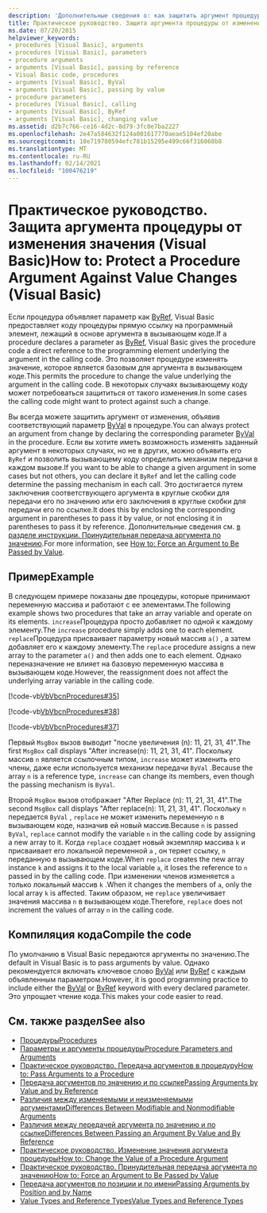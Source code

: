 ```yaml
---
description: 'Дополнительные сведения о: как защитить аргумент процедуры от изменения значения (Visual Basic)'
title: Практическое руководство. Защита аргумента процедуры от изменений значения
ms.date: 07/20/2015
helpviewer_keywords:
- procedures [Visual Basic], arguments
- procedures [Visual Basic], parameters
- procedure arguments
- arguments [Visual Basic], passing by reference
- Visual Basic code, procedures
- arguments [Visual Basic], ByVal
- arguments [Visual Basic], passing by value
- procedure parameters
- procedures [Visual Basic], calling
- arguments [Visual Basic], ByRef
- arguments [Visual Basic], changing value
ms.assetid: d2b7c766-ce16-4d2c-8d79-3fc0e7ba2227
ms.openlocfilehash: 2e47a584632f124a001617770aeae5104ef20abe
ms.sourcegitcommit: 10e719780594efc781b15295e499c66f316068b8
ms.translationtype: MT
ms.contentlocale: ru-RU
ms.lasthandoff: 02/14/2021
ms.locfileid: "100476219"
---
```

# <a name="how-to-protect-a-procedure-argument-against-value-changes-visual-basic"></a><span data-ttu-id="43ab4-103">Практическое руководство. Защита аргумента процедуры от изменения значения (Visual Basic)</span><span class="sxs-lookup"><span data-stu-id="43ab4-103">How to: Protect a Procedure Argument Against Value Changes (Visual Basic)</span></span>

<span data-ttu-id="43ab4-104">Если процедура объявляет параметр как [ByRef](../../../language-reference/modifiers/byref.md), Visual Basic предоставляет коду процедуры прямую ссылку на программный элемент, лежащий в основе аргумента в вызывающем коде.</span><span class="sxs-lookup"><span data-stu-id="43ab4-104">If a procedure declares a parameter as [ByRef](../../../language-reference/modifiers/byref.md), Visual Basic gives the procedure code a direct reference to the programming element underlying the argument in the calling code.</span></span> <span data-ttu-id="43ab4-105">Это позволяет процедуре изменять значение, которое является базовым для аргумента в вызывающем коде.</span><span class="sxs-lookup"><span data-stu-id="43ab4-105">This permits the procedure to change the value underlying the argument in the calling code.</span></span> <span data-ttu-id="43ab4-106">В некоторых случаях вызывающему коду может потребоваться защититься от такого изменения.</span><span class="sxs-lookup"><span data-stu-id="43ab4-106">In some cases the calling code might want to protect against such a change.</span></span>  
  
 <span data-ttu-id="43ab4-107">Вы всегда можете защитить аргумент от изменения, объявив соответствующий параметр [ByVal](../../../language-reference/modifiers/byval.md) в процедуре.</span><span class="sxs-lookup"><span data-stu-id="43ab4-107">You can always protect an argument from change by declaring the corresponding parameter [ByVal](../../../language-reference/modifiers/byval.md) in the procedure.</span></span> <span data-ttu-id="43ab4-108">Если вы хотите иметь возможность изменять заданный аргумент в некоторых случаях, но не в других, можно объявить его `ByRef` и позволить вызывающему коду определить механизм передачи в каждом вызове.</span><span class="sxs-lookup"><span data-stu-id="43ab4-108">If you want to be able to change a given argument in some cases but not others, you can declare it `ByRef` and let the calling code determine the passing mechanism in each call.</span></span> <span data-ttu-id="43ab4-109">Это достигается путем заключения соответствующего аргумента в круглые скобки для передачи его по значению или его заключения в круглые скобки для передачи его по ссылке.</span><span class="sxs-lookup"><span data-stu-id="43ab4-109">It does this by enclosing the corresponding argument in parentheses to pass it by value, or not enclosing it in parentheses to pass it by reference.</span></span> <span data-ttu-id="43ab4-110">Дополнительные сведения см. [в разделе инструкции. Принудительная передача аргумента по значению](./how-to-force-an-argument-to-be-passed-by-value.md).</span><span class="sxs-lookup"><span data-stu-id="43ab4-110">For more information, see [How to: Force an Argument to Be Passed by Value](./how-to-force-an-argument-to-be-passed-by-value.md).</span></span>  
  
## <a name="example"></a><span data-ttu-id="43ab4-111">Пример</span><span class="sxs-lookup"><span data-stu-id="43ab4-111">Example</span></span>  

 <span data-ttu-id="43ab4-112">В следующем примере показаны две процедуры, которые принимают переменную массива и работают с ее элементами.</span><span class="sxs-lookup"><span data-stu-id="43ab4-112">The following example shows two procedures that take an array variable and operate on its elements.</span></span> <span data-ttu-id="43ab4-113">`increase`Процедура просто добавляет по одной к каждому элементу.</span><span class="sxs-lookup"><span data-stu-id="43ab4-113">The `increase` procedure simply adds one to each element.</span></span> <span data-ttu-id="43ab4-114">`replace`Процедура присваивает параметру новый массив `a()` , а затем добавляет его к каждому элементу.</span><span class="sxs-lookup"><span data-stu-id="43ab4-114">The `replace` procedure assigns a new array to the parameter `a()` and then adds one to each element.</span></span> <span data-ttu-id="43ab4-115">Однако переназначение не влияет на базовую переменную массива в вызывающем коде.</span><span class="sxs-lookup"><span data-stu-id="43ab4-115">However, the reassignment does not affect the underlying array variable in the calling code.</span></span>  
  
 [!code-vb[VbVbcnProcedures#35](~/samples/snippets/visualbasic/VS_Snippets_VBCSharp/VbVbcnProcedures/VB/Class1.vb#35)]  
  
 [!code-vb[VbVbcnProcedures#38](~/samples/snippets/visualbasic/VS_Snippets_VBCSharp/VbVbcnProcedures/VB/Class1.vb#38)]  
  
 [!code-vb[VbVbcnProcedures#37](~/samples/snippets/visualbasic/VS_Snippets_VBCSharp/VbVbcnProcedures/VB/Class1.vb#37)]  
  
 <span data-ttu-id="43ab4-116">Первый `MsgBox` вызов выводит "после увеличения (n): 11, 21, 31, 41".</span><span class="sxs-lookup"><span data-stu-id="43ab4-116">The first `MsgBox` call displays "After increase(n): 11, 21, 31, 41".</span></span> <span data-ttu-id="43ab4-117">Поскольку массив `n` является ссылочным типом, `increase` может изменить его члены, даже если используется механизм передачи `ByVal` .</span><span class="sxs-lookup"><span data-stu-id="43ab4-117">Because the array `n` is a reference type, `increase` can change its members, even though the passing mechanism is `ByVal`.</span></span>  
  
 <span data-ttu-id="43ab4-118">Второй `MsgBox` вызов отображает "After Replace (n): 11, 21, 31, 41".</span><span class="sxs-lookup"><span data-stu-id="43ab4-118">The second `MsgBox` call displays "After replace(n): 11, 21, 31, 41".</span></span> <span data-ttu-id="43ab4-119">Поскольку `n` передается `ByVal` , `replace` не может изменить переменную `n` в вызывающем коде, назначив ей новый массив.</span><span class="sxs-lookup"><span data-stu-id="43ab4-119">Because `n` is passed `ByVal`, `replace` cannot modify the variable `n` in the calling code by assigning a new array to it.</span></span> <span data-ttu-id="43ab4-120">Когда `replace` создает новый экземпляр массива `k` и присваивает его локальной переменной `a` , он теряет ссылку, `n` переданную в вызывающем коде.</span><span class="sxs-lookup"><span data-stu-id="43ab4-120">When `replace` creates the new array instance `k` and assigns it to the local variable `a`, it loses the reference to `n` passed in by the calling code.</span></span> <span data-ttu-id="43ab4-121">При изменении членов изменяется `a` только локальный массив `k` .</span><span class="sxs-lookup"><span data-stu-id="43ab4-121">When it changes the members of `a`, only the local array `k` is affected.</span></span> <span data-ttu-id="43ab4-122">Таким образом, не `replace` увеличивает значения массива `n` в вызывающем коде.</span><span class="sxs-lookup"><span data-stu-id="43ab4-122">Therefore, `replace` does not increment the values of array `n` in the calling code.</span></span>  
  
## <a name="compile-the-code"></a><span data-ttu-id="43ab4-123">Компиляция кода</span><span class="sxs-lookup"><span data-stu-id="43ab4-123">Compile the code</span></span>  

 <span data-ttu-id="43ab4-124">По умолчанию в Visual Basic передаются аргументы по значению.</span><span class="sxs-lookup"><span data-stu-id="43ab4-124">The default in Visual Basic is to pass arguments by value.</span></span> <span data-ttu-id="43ab4-125">Однако рекомендуется включать ключевое слово [ByVal](../../../language-reference/modifiers/byval.md) или [ByRef](../../../language-reference/modifiers/byref.md) с каждым объявленным параметром.</span><span class="sxs-lookup"><span data-stu-id="43ab4-125">However, it is good programming practice to include either the [ByVal](../../../language-reference/modifiers/byval.md) or [ByRef](../../../language-reference/modifiers/byref.md) keyword with every declared parameter.</span></span> <span data-ttu-id="43ab4-126">Это упрощает чтение кода.</span><span class="sxs-lookup"><span data-stu-id="43ab4-126">This makes your code easier to read.</span></span>  
  
## <a name="see-also"></a><span data-ttu-id="43ab4-127">См. также раздел</span><span class="sxs-lookup"><span data-stu-id="43ab4-127">See also</span></span>

- [<span data-ttu-id="43ab4-128">Процедуры</span><span class="sxs-lookup"><span data-stu-id="43ab4-128">Procedures</span></span>](./index.md)
- [<span data-ttu-id="43ab4-129">Параметры и аргументы процедуры</span><span class="sxs-lookup"><span data-stu-id="43ab4-129">Procedure Parameters and Arguments</span></span>](./procedure-parameters-and-arguments.md)
- [<span data-ttu-id="43ab4-130">Практическое руководство. Передача аргументов в процедуру</span><span class="sxs-lookup"><span data-stu-id="43ab4-130">How to: Pass Arguments to a Procedure</span></span>](./how-to-pass-arguments-to-a-procedure.md)
- [<span data-ttu-id="43ab4-131">Передача аргументов по значению и по ссылке</span><span class="sxs-lookup"><span data-stu-id="43ab4-131">Passing Arguments by Value and by Reference</span></span>](./passing-arguments-by-value-and-by-reference.md)
- [<span data-ttu-id="43ab4-132">Различия между изменяемыми и неизменяемыми аргументами</span><span class="sxs-lookup"><span data-stu-id="43ab4-132">Differences Between Modifiable and Nonmodifiable Arguments</span></span>](./differences-between-modifiable-and-nonmodifiable-arguments.md)
- [<span data-ttu-id="43ab4-133">Различия между передачей аргумента по значению и по ссылке</span><span class="sxs-lookup"><span data-stu-id="43ab4-133">Differences Between Passing an Argument By Value and By Reference</span></span>](./differences-between-passing-an-argument-by-value-and-by-reference.md)
- [<span data-ttu-id="43ab4-134">Практическое руководство. Изменение значения аргумента процедуры</span><span class="sxs-lookup"><span data-stu-id="43ab4-134">How to: Change the Value of a Procedure Argument</span></span>](./how-to-change-the-value-of-a-procedure-argument.md)
- [<span data-ttu-id="43ab4-135">Практическое руководство. Принудительная передача аргумента по значению</span><span class="sxs-lookup"><span data-stu-id="43ab4-135">How to: Force an Argument to Be Passed by Value</span></span>](./how-to-force-an-argument-to-be-passed-by-value.md)
- [<span data-ttu-id="43ab4-136">Передача аргументов по позиции и по имени</span><span class="sxs-lookup"><span data-stu-id="43ab4-136">Passing Arguments by Position and by Name</span></span>](./passing-arguments-by-position-and-by-name.md)
- [<span data-ttu-id="43ab4-137">Value Types and Reference Types</span><span class="sxs-lookup"><span data-stu-id="43ab4-137">Value Types and Reference Types</span></span>](../data-types/value-types-and-reference-types.md)

